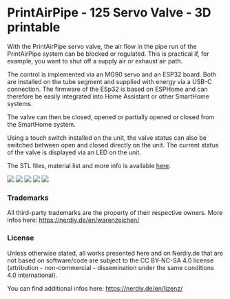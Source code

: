 

# PrintAirPipe - 125 Servo Valve - 3D printable

With the PrintAirPipe servo valve, the air flow in the pipe run of the PrintAirPipe system can be blocked or regulated. This is practical if, for example, you want to shut off a supply air or exhaust air path.

The control is implemented via an MG90 servo and an ESP32 board. Both are installed on the tube segment and supplied with energy via a USB-C connection. The firmware of the ESp32 is based on ESPHome and can therefore be easily integrated into Home Assistant or other SmartHome systems.

The valve can then be closed, opened or partially opened or closed from the SmartHome system.

Using a touch switch installed on the unit, the valve status can also be switched between open and closed directly on the unit. The current status of the valve is displayed via an LED on the unit.

The STL files, material list and more info is available [here](https://nerdiy.de/en/product-2/printairpipe-125-servo-valve-3d-druckbar-stl-dateien/).


![](https://github.com/Nerdiyde/ESPHomeSnippets/tree/main/Snippets/PrintAirPipe/servo_valve/images/1.png)
![](https://github.com/Nerdiyde/ESPHomeSnippets/tree/main/Snippets/PrintAirPipe/servo_valve/images/2.png)
![](https://github.com/Nerdiyde/ESPHomeSnippets/tree/main/Snippets/PrintAirPipe/servo_valve/images/3.png)
![](https://github.com/Nerdiyde/ESPHomeSnippets/tree/main/Snippets/PrintAirPipe/servo_valve/images/4.png)
![](https://github.com/Nerdiyde/ESPHomeSnippets/tree/main/Snippets/PrintAirPipe/servo_valve/images/5.png)

### Trademarks

All third-party trademarks are the property of their respective owners. More infos here: https://nerdiy.de/en/warenzeichen/

  

### License

Unless otherwise stated, all works presented here and on Nerdiy.de that are not based on software/code are subject to the CC BY-NC-SA 4.0 license (attribution - non-commercial - dissemination under the same conditions 4.0 international).

You can find additional infos here: https://nerdiy.de/en/lizenz/
